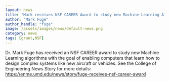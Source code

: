 ```yaml
---
layout: news
title: "Mark receives NSF CAREER Award to study new Machine Learning Algorithms for Design"
author: "Mark Fuge"
author_handle: "fuge"
image: /assets/images/news/default-news.png
category: news
tags: [grant,NSF]
---
```


Dr. Mark Fuge has received an NSF CAREER award to study new Machine Learning algorithms with the goal of enabling computers that learn how to design complex systems like new aircraft or vehicles. See the College of Engineering News Story for more details: https://enme.umd.edu/news/story/fuge-receives-nsf-career-award